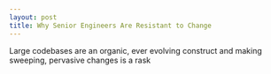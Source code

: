 ```yaml
---
layout: post
title: Why Senior Engineers Are Resistant to Change
---
```


Large codebases are an organic, ever evolving construct and making sweeping, pervasive changes is a rask
